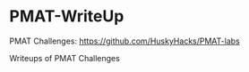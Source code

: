 # PMAT-WriteUp
PMAT Challenges: https://github.com/HuskyHacks/PMAT-labs

Writeups of PMAT Challenges
